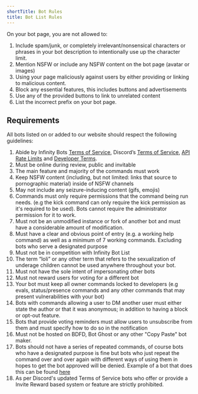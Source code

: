 ```yaml
---
shortTitle: Bot Rules
title: Bot List Rules
---
```


On your bot page, you are not allowed to:
  1. Include spam/junk, or completely irrelevant/nonsensical characters or phrases in your bot description to intentionally use up the character limit.
  2. Mention NSFW or include any NSFW content on the bot page (avatar or images)
  3. Using your page maliciously against users by either providing or linking to malicious content. 
  4. Block any essential features, this includes buttons and advertisements 
  5. Use any of the provided buttons to link to unrelated content 
  6. List the incorrect prefix on your bot page.

## Requirements
All bots listed on or added to our website should respect the following guidelines: 
  1. Abide by Infinity Bots [Terms of Service](https://infinitybotlist.com/terms), Discord’s [Terms of Service](https://discord.com/terms), [API Rate Limits](https://discord.com/developers/docs/topics/rate-limits) and [Developer Terms](https://discord.com/developers/docs/legal). 
  2. Must be online during review, public and invitable
  3. The main feature and majority of the commands must work
  4. Keep NSFW content (including, but not limited: links that source to pornographic material) inside of NSFW channels
  5. May not include any seizure-inducing content (gifs, emojis)
  6. Commands must only require permissions that the command being run needs. (e.g the kick command can only require the kick permission as it's required to be used). Bots cannot require the administrator permission for it to work.
  7. Must not be an unmodified instance or fork of another bot and must have a considerable amount of modification. 
  8. Must have a clear and obvious point of entry (e.g. a working help command) as well as a minimum of 7 working commands. Excluding bots who serve a designated purpose
  9. Must not be in competition with Infinity Bot List
  10. The term “loli” or any other term that refers to the sexualization of underage children cannot be used anywhere throughout your bot. 
  11. Must not have the sole intent of impersonating other bots 
  12. Must not reward users for voting for a different bot
  13. Your bot must keep all owner commands locked to developers (e.g evals, status/presence commands and any other commands that may present vulnerabilities with your bot)
  14. Bots with commands allowing a user to DM another user must either state the author or that it was anonymous; in addition to having a block or opt-out feature.
  15. Bots that provide voting reminders must allow users to unsubscribe from them and must specify how to do so in the notification
  16. Must not be hosted on BDFD, Bot Ghost or any other "Copy Paste" bot maker.
  17. Bots should not have a series of repeated commands, of course bots who have a designated purpose is fine but bots who just repeat the command over and over again with different ways of using them in hopes to get the bot approved will be denied. Example of a bot that does this can be found [here](https://infinitybotlist.com/bots/835997853263462461)
  18. As per Discord's updated Terms of Service bots who offer or provide a Invite Reward based system or feature are strictly prohibited.
